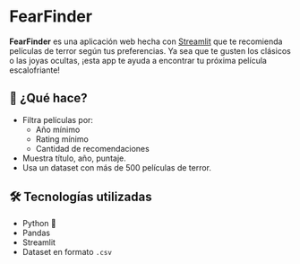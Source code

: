 # FearFinder

**FearFinder** es una aplicación web hecha con [Streamlit](https://streamlit.io/) que te recomienda películas de terror según tus preferencias. 
Ya sea que te gusten los clásicos o las joyas ocultas, ¡esta app te ayuda a encontrar tu próxima película escalofriante!

## 🧠 ¿Qué hace?

- Filtra películas por:
  - Año mínimo
  - Rating mínimo
  - Cantidad de recomendaciones
- Muestra título, año, puntaje.
- Usa un dataset con más de 500 películas de terror.

## 🛠️ Tecnologías utilizadas

- Python 🐍
- Pandas
- Streamlit
- Dataset en formato `.csv`
